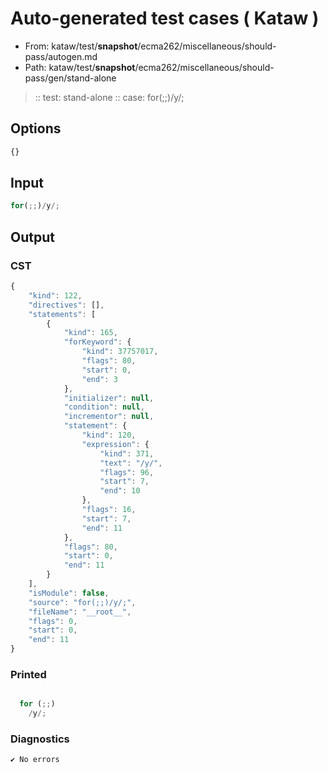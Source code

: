 # Auto-generated test cases ( Kataw )
- From: kataw/test/__snapshot__/ecma262/miscellaneous/should-pass/autogen.md
- Path: kataw/test/__snapshot__/ecma262/miscellaneous/should-pass/gen/stand-alone
> :: test: stand-alone
> :: case: for(;;)/y/;
## Options

`````js
{}
`````
## Input

`````js
for(;;)/y/;
`````
## Output

### CST

```javascript
{
    "kind": 122,
    "directives": [],
    "statements": [
        {
            "kind": 165,
            "forKeyword": {
                "kind": 37757017,
                "flags": 80,
                "start": 0,
                "end": 3
            },
            "initializer": null,
            "condition": null,
            "incrementor": null,
            "statement": {
                "kind": 120,
                "expression": {
                    "kind": 371,
                    "text": "/y/",
                    "flags": 96,
                    "start": 7,
                    "end": 10
                },
                "flags": 16,
                "start": 7,
                "end": 11
            },
            "flags": 80,
            "start": 0,
            "end": 11
        }
    ],
    "isModule": false,
    "source": "for(;;)/y/;",
    "fileName": "__root__",
    "flags": 0,
    "start": 0,
    "end": 11
}
```

### Printed

```javascript

  for (;;)
    /y/;

```

### Diagnostics

```javascript
✔ No errors
```

